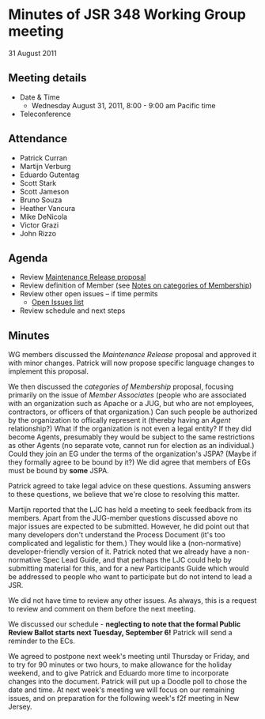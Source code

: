 # Minutes of JSR 348 Working Group meeting  
31 August 2011

## Meeting details

*   Date & Time
    *   Wednesday August 31, 2011, 8:00 - 9:00 am Pacific time
*   Teleconference

## Attendance

*   Patrick Curran
*   Martijn Verburg
*   Eduardo Gutentag
*   Scott Stark
*   Scott Jameson
*   Bruno Souza
*   Heather Vancura
*   Mike DeNicola
*   Victor Grazi
*   John Rizzo

## **Agenda**

*   Review [Maintenance Release proposal](https://github.com/apastsya/files/jsr348/Working%20documents/Maintenance-AUG-29-2011.md)
*   Review definition of Member (see [Notes on categories of Membership](https://github.com/apastsya/files/jsr348/Working%20documents/Membership-AUG-31-2011.md))
*   Review other open issues – if time permits
    *   [Open Issues list](https://github.com/apastsya/files/jsr348/Meeting%20Materials/OpenIssues-2011-08-31.md)
*   Review schedule and next steps

## Minutes

WG members discussed the _Maintenance Release_ proposal and approved it with minor changes. Patrick will now propose specific language changes to implement this proposal.

We then discussed the _categories of Membership_ proposal, focusing primarily on the issue of _Member Associates_ (people who are associated with an organization such as Apache or a JUG, but who are not employees, contractors, or officers of that organization.) Can such people be authorized by the organization to offically represent it (thereby having an _Agent_ relationship?) What if the organization is not even a legal entity? If they did become Agents, presumably they would be subject to the same restrictions as other Agents (no separate vote, cannot run for election as an individual.) Could they join an EG under the terms of the organization's JSPA? (Maybe if they formally agree to be bound by it?) We did agree that members of EGs must be bound by **some** JSPA.

Patrick agreed to take legal advice on these questions. Assuming answers to these questions, we believe that we're close to resolving this matter.

Martijn reported that the LJC has held a meeting to seek feedback from its members. Apart from the JUG-member questions discussed above no major issues are expected to be submitted. However, he did point out that many developers don't understand the Process Document (it's too complicated and legalistic for them.) They would like a (non-normative) developer-friendly version of it. Patrick noted that we already have a non-normative Spec Lead Guide, and that perhaps the LJC could help by submitting material for this, and for a new Participants Guide which would be addressed to people who want to participate but do not intend to lead a JSR.

We did not have time to review any other issues. As always, this is a request to review and comment on them before the next meeting.

We discussed our schedule - **neglecting to note that the formal Public Review Ballot starts next Tuesday, September 6!** Patrick will send a reminder to the ECs.

We agreed to postpone next week's meeting until Thursday or Friday, and to try for 90 minutes or two hours, to make allowance for the holiday weekend, and to give Patrick and Eduardo more time to incorporate changes into the document. Patrick will put up a Doodle poll to chose the date and time. At next week's meeting we will focus on our remaining issues, and on preparation for the following week's f2f meeting in New Jersey.